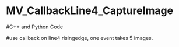 # MV_CallbackLine4_CaptureImage


#C++ and Python Code	

#use callback on line4 risingedge, one event takes 5 images.
